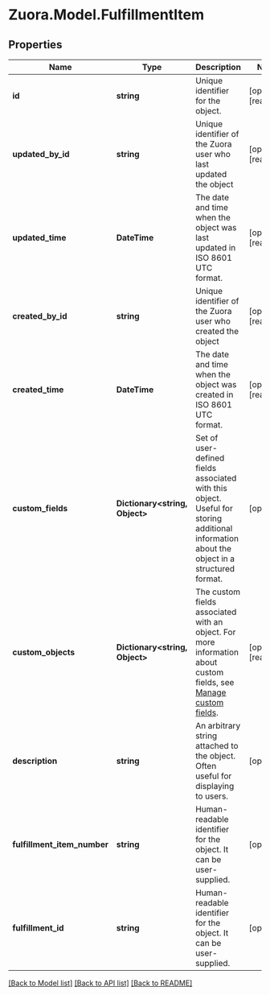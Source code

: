 
# Zuora.Model.FulfillmentItem

## Properties

Name | Type | Description | Notes
------------ | ------------- | ------------- | -------------
**id** | **string** | Unique identifier for the object. | [optional] [readonly] 
**updated_by_id** | **string** | Unique identifier of the Zuora user who last updated the object | [optional] [readonly] 
**updated_time** | **DateTime** | The date and time when the object was last updated in ISO 8601 UTC format. | [optional] [readonly] 
**created_by_id** | **string** | Unique identifier of the Zuora user who created the object | [optional] [readonly] 
**created_time** | **DateTime** | The date and time when the object was created in ISO 8601 UTC format. | [optional] [readonly] 
**custom_fields** | **Dictionary&lt;string, Object&gt;** | Set of user-defined fields associated with this object. Useful for storing additional information about the object in a structured format. | [optional] 
**custom_objects** | **Dictionary&lt;string, Object&gt;** | The custom fields associated with an object. For more information about custom fields, see [Manage custom fields](https://knowledgecenter.zuora.com/Central_Platform/Manage_Custom_Fields). | [optional] [readonly] 
**description** | **string** | An arbitrary string attached to the object. Often useful for displaying to users. | [optional] 
**fulfillment_item_number** | **string** | Human-readable identifier for the object. It can be user-supplied. | [optional] 
**fulfillment_id** | **string** | Human-readable identifier for the object. It can be user-supplied. | [optional] 

[[Back to Model list]](../README.md#documentation-for-models)
[[Back to API list]](../README.md#documentation-for-api-endpoints)
[[Back to README]](../README.md)

